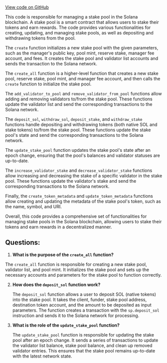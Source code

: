 [View code on GitHub](https://github.com/solana-labs/solana-program-library/stake-pool/py/stake_pool/actions.py)

This code is responsible for managing a stake pool in the Solana blockchain. A stake pool is a smart contract that allows users to stake their tokens and earn rewards. The code provides various functionalities for creating, updating, and managing stake pools, as well as depositing and withdrawing tokens from the pool.

The `create` function initializes a new stake pool with the given parameters, such as the manager's public key, pool mint, reserve stake, manager fee account, and fees. It creates the stake pool and validator list accounts and sends the transaction to the Solana network.

The `create_all` function is a higher-level function that creates a new stake pool, reserve stake, pool mint, and manager fee account, and then calls the `create` function to initialize the stake pool.

The `add_validator_to_pool` and `remove_validator_from_pool` functions allow adding and removing validators to/from the stake pool. These functions update the validator list and send the corresponding transactions to the Solana network.

The `deposit_sol`, `withdraw_sol`, `deposit_stake`, and `withdraw_stake` functions handle depositing and withdrawing tokens (both native SOL and stake tokens) to/from the stake pool. These functions update the stake pool's state and send the corresponding transactions to the Solana network.

The `update_stake_pool` function updates the stake pool's state after an epoch change, ensuring that the pool's balances and validator statuses are up-to-date.

The `increase_validator_stake` and `decrease_validator_stake` functions allow increasing and decreasing the stake of a specific validator in the stake pool. These functions update the validator's stake and send the corresponding transactions to the Solana network.

Finally, the `create_token_metadata` and `update_token_metadata` functions allow creating and updating the metadata of the stake pool's token, such as the name, symbol, and URI.

Overall, this code provides a comprehensive set of functionalities for managing stake pools in the Solana blockchain, allowing users to stake their tokens and earn rewards in a decentralized manner.
## Questions: 
 1. **What is the purpose of the `create_all` function?**

   The `create_all` function is responsible for creating a new stake pool, validator list, and pool mint. It initializes the stake pool and sets up the necessary accounts and parameters for the stake pool to function correctly.

2. **How does the `deposit_sol` function work?**

   The `deposit_sol` function allows a user to deposit SOL (native tokens) into the stake pool. It takes the client, funder, stake pool address, destination token account, and the amount to be deposited as input parameters. The function creates a transaction with the `sp.deposit_sol` instruction and sends it to the Solana network for processing.

3. **What is the role of the `update_stake_pool` function?**

   The `update_stake_pool` function is responsible for updating the stake pool after an epoch change. It sends a series of transactions to update the validator list balance, stake pool balance, and clean up removed validator entries. This ensures that the stake pool remains up-to-date with the latest network state.